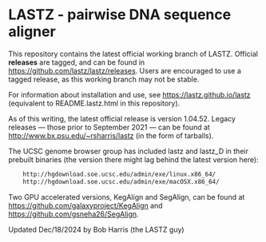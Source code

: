 LASTZ - pairwise DNA sequence aligner
=========

This repository contains the latest official working branch of LASTZ.
Official **releases** are tagged, and can be found in
https://github.com/lastz/lastz/releases.
Users are encouraged to use a tagged release, as this working branch may not
be stable.

For information about installation and use, see https://lastz.github.io/lastz
(equivalent to README.lastz.html in this repository).

As of this writing, the latest official release is version 1.04.52.
Legacy releases — those prior to September 2021 — can be found at
http://www.bx.psu.edu/~rsharris/lastz (in the form of tarballs).

The UCSC genome browser group has included lastz and lastz_D in their prebuilt
binaries (the version there might lag behind the latest version here):
```bash  
    http://hgdownload.soe.ucsc.edu/admin/exe/linux.x86_64/
    http://hgdownload.soe.ucsc.edu/admin/exe/macOSX.x86_64/
```

Two GPU accelerated versions, KegAlign and SegAlign, can be found at
https://github.com/galaxyproject/KegAlign
and https://github.com/gsneha26/SegAlign.

Updated Dec/18/2024 by Bob Harris (the LASTZ guy)

